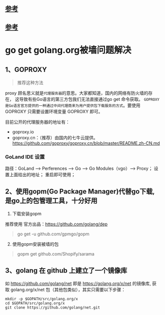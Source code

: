 
## [参考](https://www.cnblogs.com/yjf512/p/10482604.html)

## [参考](https://github.com/fenggolang/golang/blob/master/%E8%A7%A3%E5%86%B3go%20get%E6%97%A0%E6%B3%95%E4%B8%8B%E8%BD%BD%E8%A2%AB%E5%A2%99%E7%9A%84%E5%8C%85.md)

# go get golang.org被墙问题解决

## 1、GOPROXY

> 推荐这种方法

proxy 顾名思义就是`代理服务器`的意思。大家都知道，国内的网络有防火墙的存在，
这导致有些Go语言的第三方包我们无法直接通过go get 命令获取。
`GOPROXY 是Go语言官方提供的一种通过中间代理商来为用户提供包下载服务的方式`。要使用 GOPROXY 只需要设置环境变量 GOPROXY 即可。

目前公开的代理服务器的地址有：
- goproxy.io
- goproxy.cn：（推荐）由国内的七牛云提供。
<https://github.com/goproxy/goproxy.cn/blob/master/README.zh-CN.md>


### GoLand IDE 设置
路径：GoLand —> Perferences —> Go —> Go Modules（vgo）—> Proxy；
设置上面给出的地址；
重启即可使用；


## 2、使用gopm(Go Package Manager)代替go下载,是go上的包管理工具，十分好用

1. 下载安装gopm

推荐使用 官方出品：<https://github.com/golang/dep>

> go get -u github.com/gpmgo/gopm

2. 使用gopm安装被墙的包

> gopm get github.com/Shopify/sarama

## 3、golang 在 github 上建立了一个镜像库

如 https://github.com/golang/net 即是 https://golang.org/x/net 的镜像库,
获取 golang.org/x/net 包（其他包类似），其实只需要以下步骤：

```shell script
mkdir -p $GOPATH/src/golang.org/x
cd $GOPATH/src/golang.org/x
git clone https://github.com/golang/net.git
```